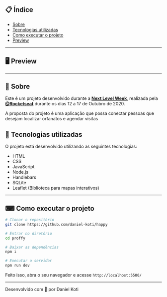 
## 📋 Índice

- [Sobre](#-Sobre)
- [Tecnologias utilizadas](#-Tecnologias-utilizadas)
- [Como executar o projeto](#-Como-executar-o-projeto)
- [Preview](#-Preview)

---

## 🖥 Preview 
---

## 📖 Sobre 

Este é um projeto desenvolvido durante a **[Next Level Week](https://nextlevelweek.com/)**, realizada pela **[@Rocketseat](https://github.com/Rocketseat)** durante os dias 12 a 17 de Outubro de 2020.

A proposta do projeto é uma aplicação que possa conectar pessoas que desejam localizar orfanatos e agendar visitas

## 🚀 Tecnologias utilizadas

O projeto está desenvolvido utilizando as seguintes tecnologias:

- HTML
- CSS
- JavaScript
- Node.js 
- Handlebars 
- SQLite 
- Leaflet (Biblioteca para mapas interativos)

--- 

## ⌨ Como executar o projeto

```bash
# Clonar o repositório
git clone https://github.com/daniel-koti/happy

# Entrar no diretório
cd proffy

# Baixar as dependências
npm i

# Executar o servidor
npm run dev
```

Feito isso, abra o seu navegador e acesse `http://localhost:5500/`

---

Desenvolvido com 💜  por Daniel Koti
